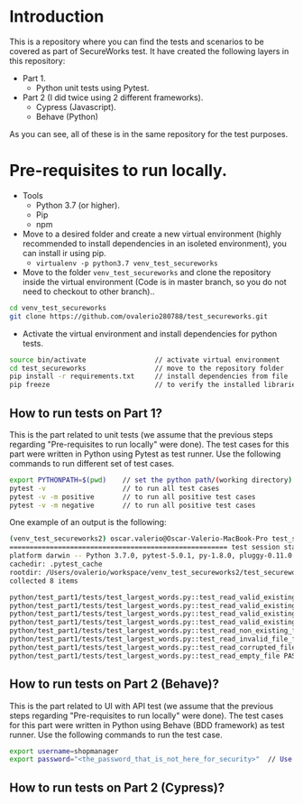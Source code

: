 # Introduction
This is a repository where you can find the tests and scenarios to be covered as part of SecureWorks test. It have created the following layers in this repository:
- Part 1.
    - Python unit tests using Pytest.
- Part 2 (I did twice using 2 different frameworks).
    - Cypress (Javascript).
    - Behave (Python)

As you can see, all of these is in the same repository for the test purposes.

# Pre-requisites to run locally.
- Tools
    - Python 3.7 (or higher).
    - Pip
    - npm
- Move to a desired folder and create a new virtual environment (highly recommended to install dependencies in an isoleted environment), you can install ir using pip.
    - `virtualenv -p python3.7 venv_test_secureworks`   
- Move to the folder `venv_test_secureworks` and clone the repository inside the virtual environment (Code is in master branch, so you do not need to checkout to other branch)..
```bash
cd venv_test_secureworks
git clone https://github.com/ovalerio280788/test_secureworks.git
``` 
- Activate the virtual environment and install dependencies for python tests.
```bash
source bin/activate                 // activate virtual environment
cd test_secureworks                 // move to the repository folder
pip install -r requirements.txt     // install dependencies from file
pip freeze                          // to verify the installed libraries
```
## How to run tests on Part 1?
This is the part related to unit tests (we assume that the previous steps regarding "Pre-requisites to run locally" were done). 
The test cases for this part were written in Python using Pytest as test runner. Use the following commands to run different set of test cases.
```bash
export PYTHONPATH=$(pwd)    // set the python path/(working directory) as the root path of the repository
pytest -v                   // to run all test cases
pytest -v -m positive       // to run all positive test cases
pytest -v -m negative       // to run all positive test cases
```
One example of an output is the following:
```bash
(venv_test_secureworks2) oscar.valerio@Oscar-Valerio-MacBook-Pro test_secureworks % pytest -v
====================================================== test session starts ======================================================
platform darwin -- Python 3.7.0, pytest-5.0.1, py-1.8.0, pluggy-0.11.0 -- /usr/local/bin/python3.7
cachedir: .pytest_cache
rootdir: /Users/ovalerio/workspace/venv_test_secureworks2/test_secureworks, inifile: pytest.ini
collected 8 items

python/test_part1/tests/test_largest_words.py::test_read_valid_existing_file_one_word_per_line PASSED                                                                                                [ 12%]
python/test_part1/tests/test_largest_words.py::test_read_valid_existing_file_multiple_words_one_line PASSED                                                                                          [ 25%]
python/test_part1/tests/test_largest_words.py::test_read_valid_existing_file_multiple_words_multiple_lines PASSED                                                                                    [ 37%]
python/test_part1/tests/test_largest_words.py::test_read_valid_existing_file_multiple_numbers_multiple_lines PASSED                                                                                  [ 50%]
python/test_part1/tests/test_largest_words.py::test_read_non_existing_file PASSED                                                                                                                    [ 62%]
python/test_part1/tests/test_largest_words.py::test_read_invalid_file_format PASSED                                                                                                                  [ 75%]
python/test_part1/tests/test_largest_words.py::test_read_corrupted_file PASSED                                                                                                                       [ 87%]
python/test_part1/tests/test_largest_words.py::test_read_empty_file PASSED
```
## How to run tests on Part 2 (Behave)?
This is the part related to UI with API test (we assume that the previous steps regarding "Pre-requisites to run locally" were done).
The test cases for this part were written in Python using Behave (BDD framework) as test runner. Use the following commands to run the test case.
```bash
export username=shopmanager
export password="<the_password_that_is_not_here_for_security>"  // Use "" to wrap the password if it has spaces on it. i.e password="hello world 123"

```

## How to run tests on Part 2 (Cypress)?


